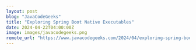 ```yaml
---
layout: post
blog: "JavaCodeGeeks"
title: "Exploring Spring Boot Native Executables"
date: 2024-04-22T04:00:00Z
image: images/javacodegeeks.png
remote_url: "https://www.javacodegeeks.com/2024/04/exploring-spring-boot-native-executables.html"
---
```

